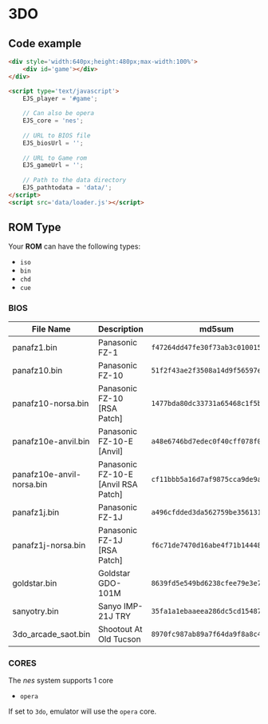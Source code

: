 # 3DO

## Code example

```html
<div style='width:640px;height:480px;max-width:100%'>
    <div id='game'></div>
</div>

<script type='text/javascript'>
    EJS_player = '#game';
    
    // Can also be opera
    EJS_core = 'nes';
    
    // URL to BIOS file
    EJS_biosUrl = '';
    
    // URL to Game rom
    EJS_gameUrl = '';
    
    // Path to the data directory
    EJS_pathtodata = 'data/';
</script>
<script src='data/loader.js'></script>
```

## ROM Type

Your **ROM** can have the following types:
- `iso`
- `bin`
- `chd`
- `cue`

### BIOS

|  File Name  |  Description  |    md5sum   |
| ----------- | ------------- | ----------- |
| panafz1.bin | Panasonic FZ-1 | `f47264dd47fe30f73ab3c010015c155b`
| panafz10.bin | Panasonic FZ-10 | `51f2f43ae2f3508a14d9f56597e2d3ce`
| panafz10-norsa.bin | Panasonic FZ-10 [RSA Patch] | `1477bda80dc33731a65468c1f5bcbee9`
| panafz10e-anvil.bin | Panasonic FZ-10-E [Anvil] | `a48e6746bd7edec0f40cff078f0bb19f`
| panafz10e-anvil-norsa.bin | Panasonic FZ-10-E [Anvil RSA Patch] | `cf11bbb5a16d7af9875cca9de9a15e09`
| panafz1j.bin | Panasonic FZ-1J | `a496cfdded3da562759be3561317b605`
| panafz1j-norsa.bin | Panasonic FZ-1J [RSA Patch] | `f6c71de7470d16abe4f71b1444883dc8`
| goldstar.bin | Goldstar GDO-101M | `8639fd5e549bd6238cfee79e3e749114`
| sanyotry.bin | Sanyo IMP-21J TRY | `35fa1a1ebaaeea286dc5cd15487c13ea`
| 3do_arcade_saot.bin | Shootout At Old Tucson | `8970fc987ab89a7f64da9f8a8c4333ff`

### CORES

The *nes* system supports 1 core
- `opera`

If set to `3do`, emulator will use the `opera` core.
